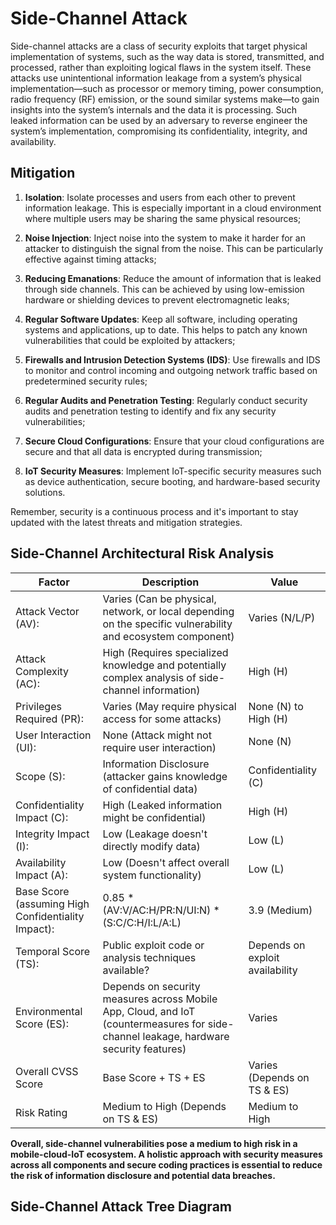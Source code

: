 # Side-Channel Attack 

Side-channel attacks are a class of security exploits that target physical implementation of systems, such as the way data is stored, transmitted, and processed, rather than exploiting logical flaws in the system itself. These attacks use unintentional information leakage from a system’s physical implementation—such as processor or memory timing, power consumption, radio frequency (RF) emission, or the sound similar systems make—to gain insights into the system’s internals and the data it is processing. Such leaked information can be used by an adversary to reverse engineer the system’s implementation, compromising its confidentiality, integrity, and availability.

## Mitigation

1. **Isolation**: Isolate processes and users from each other to prevent information leakage. This is especially important in a cloud environment where multiple users may be sharing the same physical resources;

2. **Noise Injection**: Inject noise into the system to make it harder for an attacker to distinguish the signal from the noise. This can be particularly effective against timing attacks;

3. **Reducing Emanations**: Reduce the amount of information that is leaked through side channels. This can be achieved by using low-emission hardware or shielding devices to prevent electromagnetic leaks;

4. **Regular Software Updates**: Keep all software, including operating systems and applications, up to date. This helps to patch any known vulnerabilities that could be exploited by attackers;

5. **Firewalls and Intrusion Detection Systems (IDS)**: Use firewalls and IDS to monitor and control incoming and outgoing network traffic based on predetermined security rules;

6. **Regular Audits and Penetration Testing**: Regularly conduct security audits and penetration testing to identify and fix any security vulnerabilities;

7. **Secure Cloud Configurations**: Ensure that your cloud configurations are secure and that all data is encrypted during transmission;

8. **IoT Security Measures**: Implement IoT-specific security measures such as device authentication, secure booting, and hardware-based security solutions.

Remember, security is a continuous process and it's important to stay updated with the latest threats and mitigation strategies.

## Side-Channel Architectural Risk Analysis

| **Factor**                                           | **Description**                                                                                                                           | **Value**                                     |
|------------------------------------------------------|-------------------------------------------------------------------------------------------------------------------------------------------|-----------------------------------------------|
| Attack   Vector (AV):                                | Varies   (Can be physical, network, or local depending on the specific vulnerability   and ecosystem component)                           | Varies   (N/L/P)                              |
| Attack   Complexity (AC):                            | High   (Requires specialized knowledge and potentially complex analysis of   side-channel information)                                    | High   (H)                                    |
| Privileges   Required (PR):                          | Varies   (May require physical access for some attacks)                                                                                   |         None (N) to High (H)                  |
| User   Interaction (UI):                             | None   (Attack might not require user interaction)                                                                                        | None   (N)                                    |
| Scope   (S):                                         | Information   Disclosure (attacker gains knowledge of confidential data)                                                                  |         Confidentiality (C)                   |
| Confidentiality   Impact (C):                        | High   (Leaked information might be confidential)                                                                                         | High   (H)                                    |
| Integrity   Impact (I):                              | Low   (Leakage doesn't directly modify data)                                                                                              | Low   (L)                                     |
| Availability   Impact (A):                           | Low   (Doesn't affect overall system functionality)                                                                                       | Low   (L)                                     |
| Base   Score (assuming High Confidentiality Impact): | 0.85   * (AV:V/AC:H/PR:N/UI:N) * (S:C/C:H/I:L/A:L)                                                                                        | 3.9   (Medium)                                |
| Temporal   Score (TS):                               | Public   exploit code or analysis techniques available?                                                                                   |         Depends on exploit availability       |
| Environmental   Score (ES):                          | Depends   on security measures across Mobile App, Cloud, and IoT (countermeasures for   side-channel leakage, hardware security features) | Varies                                        |
| Overall   CVSS Score                                 | Base   Score + TS + ES                                                                                                                    |         Varies (Depends on TS & ES)           |
| Risk   Rating                                        | Medium   to High (Depends on TS & ES)                                                                                                     | Medium   to High                              |

**Overall, side-channel vulnerabilities pose a medium to high risk in a mobile-cloud-IoT ecosystem. A holistic approach with security measures across all components and secure coding practices is essential to reduce the risk of information disclosure and potential data breaches.**

## Side-Channel Attack Tree Diagram
